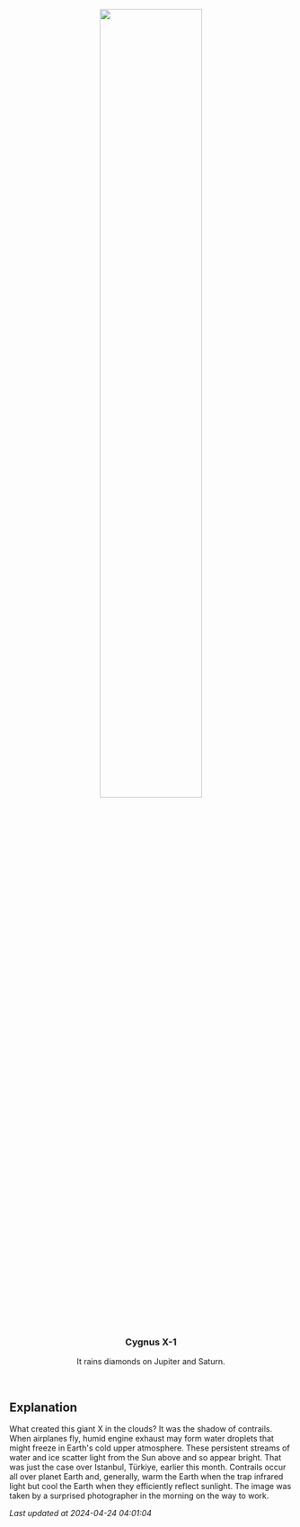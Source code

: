 <p align='center'>
    <img src='https://apod.nasa.gov/apod/image/2404/ContrailX_Ekmen_960.jpg' width='60%' />
    <h3 align="center">Cygnus X-1</h3>
    <p align="center">It rains diamonds on Jupiter and Saturn.</p>
</p>
<br/>

Explanation
--
What created this giant X in the clouds? It was the shadow of contrails. When airplanes fly, humid engine exhaust may form water droplets that might freeze in Earth's cold upper atmosphere.  These persistent streams of water and ice scatter light from the Sun above and so appear bright. That was just the case over Istanbul, Türkiye, earlier this month. Contrails occur all over planet Earth and, generally, warm the Earth when the trap infrared light but cool the Earth when they efficiently reflect sunlight. The image was taken by a surprised photographer in the morning on the way to work.


*Last updated at 2024-04-24 04:01:04*
